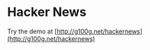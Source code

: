 Hacker News
===========

Try the demo at [http://g100g.net/hackernews](http://g100g.net/hackernews)
